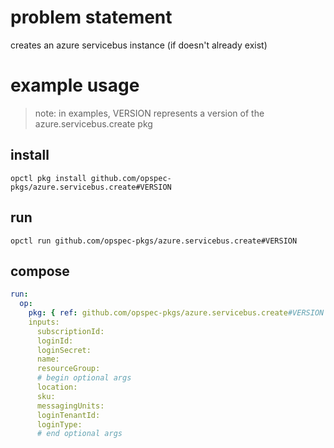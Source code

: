# problem statement
creates an azure servicebus instance (if doesn't already exist)

# example usage

> note: in examples, VERSION represents a version of the azure.servicebus.create pkg

## install

```shell
opctl pkg install github.com/opspec-pkgs/azure.servicebus.create#VERSION
```

## run

```
opctl run github.com/opspec-pkgs/azure.servicebus.create#VERSION
```

## compose

```yaml
run:
  op:
    pkg: { ref: github.com/opspec-pkgs/azure.servicebus.create#VERSION }
    inputs: 
      subscriptionId:
      loginId:
      loginSecret:
      name:
      resourceGroup:
      # begin optional args
      location:
      sku:
      messagingUnits:
      loginTenantId:
      loginType:
      # end optional args
```
